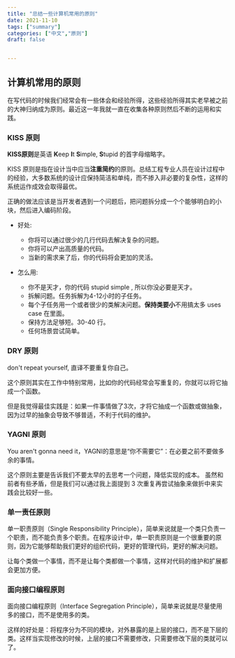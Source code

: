 ```yaml
---
title: "总结一些计算机常用的原则"
date: 2021-11-10
tags: ["summary"]
categories: ["中文","原则"]
draft: false


---
```


## 计算机常用的原则

在写代码的时候我们经常会有一些体会和经验所得，这些经验所得其实老早被之前的大神归纳成为原则。最近这一年我就一直在收集各种原则然后不断的运用和实践。

### KISS 原则

**KISS原则**是英语 **K**eep **I**t **S**imple, **S**tupid 的首字母缩略字。

KISS 原则是指在设计当中应当**注重简约**的原则。总结工程专业人员在设计过程中的经验，大多数系统的设计应保持简洁和单纯，而不掺入非必要的复杂性，这样的系统运作成效会取得最优。

正确的做法应该是当开发者遇到一个问题后，把问题拆分成一个个能够明白的小块，然后进入编码阶段。

- 好处:
  - 你将可以通过很少的几行代码去解决复杂的问题。
  - 你将可以产出高质量的代码。
  - 当新的需求来了后，你的代码将会更加的灵活。

- 怎么用:
  - 你不是天才，你的代码 stupid simple , 所以你没必要是天才。
  - 拆解问题。任务拆解为4-12小时的子任务。
  - 每个子任务用一个或者很少的类解决问题。**保持类要小**不用搞太多 uses case  在里面。
  - 保持方法足够短。30-40 行。
  - 任何场景尝试简单。

### DRY 原则

don't repeat yourself, 直译不要重复你自己。

这个原则其实在工作中特别常用，比如你的代码经常会写重复的，你就可以将它抽成一个函数。

但是我觉得最佳实践是：如果一件事情做了3次，才将它抽成一个函数或做抽象，因为过早的抽象会导致不够普适，不利于代码的维护。

### YAGNI 原则

You aren't gonna need it，YAGNI的意思是“你不需要它”：在必要之前不要做多余的事情。

这个原则主要是告诉我们不要太早的去思考一个问题，降低实现的成本。
虽然和前者有些矛盾，但是我们可以通过我上面提到 3 次重复再尝试抽象来做折中来实践会比较好一些。

### 单一责任原则

单一职责原则（Single Responsibility Principle），简单来说就是一个类只负责一个职责，而不能负责多个职责。在程序设计中，单一职责原则是一个很重要的原则，因为它能够帮助我们更好的组织代码，更好的管理代码，更好的解决问题。

让每个类做一个事情，而不是让每个类都做一个事情，这样对代码的维护和扩展都会更加方便。

### 面向接口编程原则

面向接口编程原则（Interface Segregation Principle），简单来说就是尽量使用多的接口，而不是使用多的类。

这样的好处是：将程序分为不同的模块，对外暴露的是上层的接口，而不是下层的类。这样当实现修改的时候，上层的接口不需要修改，只需要修改下层的类就可以了。

